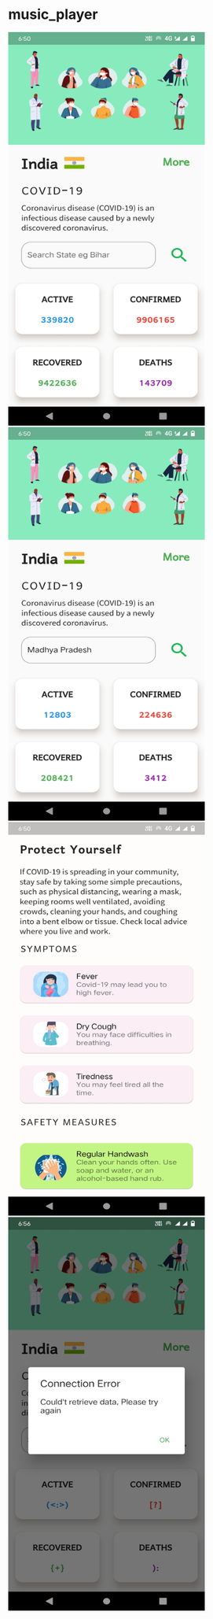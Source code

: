# music_player

<img src="https://github.com/imrishuroy/Images/blob/main/tracker3.jpg" width="400" height="800"/>
<img src="https://github.com/imrishuroy/Images/blob/main/tracker4.jpg" width="400" height="800"/>
<img src="https://github.com/imrishuroy/Images/blob/main/tracker2.jpg" width="400" height="800"/>

<img src="https://github.com/imrishuroy/Images/blob/main/tracker1.jpg" width="400" height="800"/>



